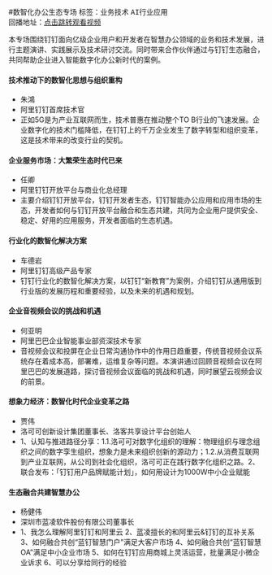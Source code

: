 #数智化办公生态专场标签：<kbd>业务技术</kbd> <kbd>AI行业应用</kbd><br>回播地址：[点击跳转观看视频]()本专场围绕钉钉面向亿级企业用户和开发者在智慧办公领域的业务和技术发展，进行主题演讲、实践展示及技术研讨交流。同时带来合作伙伴通过与钉钉生态融合，共同帮助企业进入智能数字化办公新时代的案例。#### 技术推动下的数智化思想与组织重构* 朱鴻* 阿里钉钉首席技术官* 正如5G是为产业互联网而生，技术普惠在推动整个TO B行业的飞速发展。企业数字化的技术门槛降低，在钉钉上的千万企业发生了数字转型和组织变革，这是技术带来的改变行业的契机。#### 企业服务市场：大繁荣生态时代已来* 任卿* 阿里钉钉开放平台与商业化总经理* 主要介绍钉钉开放平台，钉钉开发者生态，钉钉智能办公应用和应用市场的生态，开发者如何与钉钉开放平台融合和生态共建，共同为企业用户提供安全、稳定、好用的应用服务，开发者面临的生态机遇。#### 行业化的数智化解决方案* 车德岩* 阿里钉钉高级产品专家* 钉钉行业化的数智化解决方案，以钉钉“新教育”为案例，介绍钉钉从通用版到行业版的发展历程和重要经验，以及未来的机遇和规划。#### 企业音视频会议的挑战和机遇* 何亚明* 阿里巴巴企业智能事业部资深技术专家* 音视频会议和投屏在企业日常沟通协作中的作用日趋重要，传统音视频会议系统存在着成本高，部署难，运维复杂等问题。本演讲通过回顾音视频会议在阿里巴巴的发展道路，探讨音视频会议面临的挑战和机遇，同时展望云视频会议的前景。#### 想象力经济：数智化时代企业变革之路* 贾伟* 洛可可创新设计集团董事长、洛客共享设计平台创始人* 1、认知与推进路径分享：1.1.洛可可对数字化组织的理解：物理组织与理念组织之间的数字孪生组织，想象力是未来组织创新的源动力；1.2.从消费互联网到产业互联网，从公司到社会化组织，洛可可正在践行数字化组织之路。2、联合发布：「钉钉用户品牌赋能计划」，如何用设计为1000W中小企业赋能#### 生态融合共建智慧办公* 杨健伟* 深圳市蓝凌软件股份有限公司董事长* 1、我怎么理解阿里钉钉和阿里云 2、蓝凌擅长的和阿里云&钉钉的互补关系 3、如何融合共创“蓝钉智慧门户”满足大客户市场 4、如何融合共创“蓝钉智慧OA”满足中小企业市场 5、如何在钉钉应用商城上灵活运营，批量满足小微企业诉求 6、可以分享给同行的经验